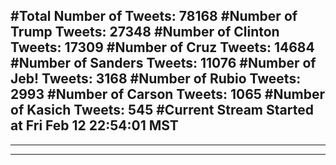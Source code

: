 #Total Number of Tweets: 78168 
#Number of Trump Tweets: 27348
#Number of Clinton Tweets: 17309
#Number of Cruz Tweets: 14684
#Number of Sanders Tweets: 11076
#Number of Jeb! Tweets: 3168
#Number of Rubio Tweets: 2993
#Number of Carson Tweets: 1065
#Number of Kasich Tweets: 545
#Current Stream Started at Fri Feb 12 22:54:01 MST
---
---
---
